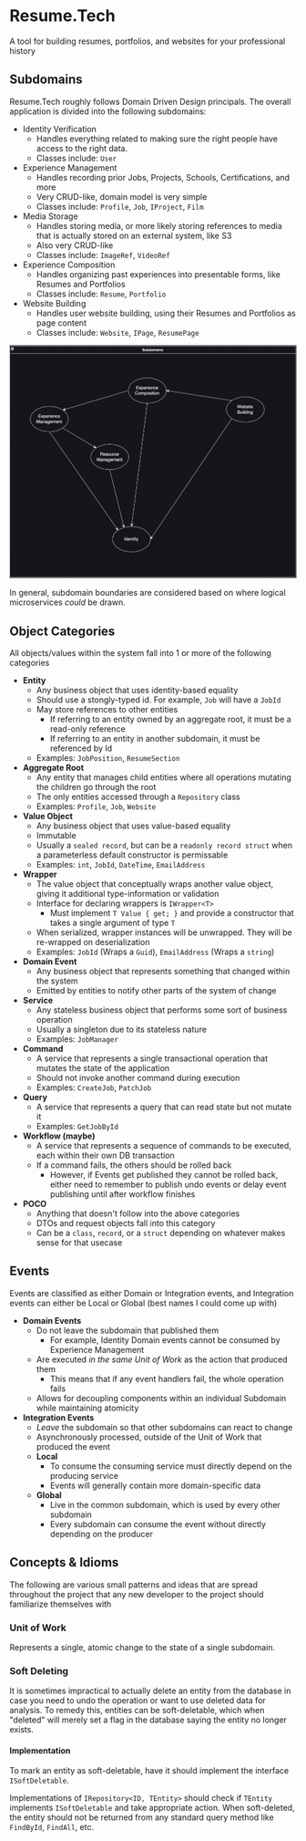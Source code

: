 # Resume.Tech
A tool for building resumes, portfolios, and websites for your professional history

## Subdomains
Resume.Tech roughly follows Domain Driven Design principals. The overall application is divided into the following subdomains:
- Identity Verification
  - Handles everything related to making sure the right people have access to the right data. 
  - Classes include: `User`
- Experience Management
  - Handles recording prior Jobs, Projects, Schools, Certifications, and more
  - Very CRUD-like, domain model is very simple
  - Classes include: `Profile`, `Job`, `IProject`, `Film`
- Media Storage
  - Handles storing media, or more likely storing references to media that is actually stored on an external system, like S3
  - Also very CRUD-like
  - Classes include: `ImageRef`, `VideoRef`
- Experience Composition
  - Handles organizing past experiences into presentable forms, like Resumes and Portfolios
  - Classes include: `Resume`, `Portfolio`
- Website Building
  - Handles user website building, using their Resumes and Portfolios as page content
  - Classes include: `Website`, `IPage`, `ResumePage`

![Subdomains](https://github.com/bmartin5263/Resume.Tech/blob/master/Wiki/Subdomains.png?raw=true)

In general, subdomain boundaries are considered based on where logical microservices _could_ be drawn.

## Object Categories
All objects/values within the system fall into 1 or more of the following categories

- **Entity**
  - Any business object that uses identity-based equality
  - Should use a stongly-typed id. For example, `Job` will have a `JobId`
  - May store references to other entities
    - If referring to an entity owned by an aggregate root, it must be a read-only reference
    - If referring to an entity in another subdomain, it must be referenced by Id
  - Examples: `JobPosition`, `ResumeSection`
- **Aggregate Root**
  - Any entity that manages child entities where all operations mutating the children go through the root
  - The only entities accessed through a `Repository` class
  - Examples: `Profile`, `Job`, `Website`
- **Value Object**
  - Any business object that uses value-based equality
  - Immutable
  - Usually a `sealed record`, but can be a `readonly record struct` when a parameterless default constructor is permissable
  - Examples: `int`, `JobId`, `DateTime`, `EmailAddress`
- **Wrapper**
  - The value object that conceptually wraps another value object, giving it additional type-information or validation
  - Interface for declaring wrappers is `IWrapper<T>`
    - Must implement `T Value { get; }` and provide a constructor that takes a single argument of type `T`
  - When serialized, wrapper instances will be unwrapped. They will be re-wrapped on deserialization
  - Examples: `JobId` (Wraps a `Guid`), `EmailAddress` (Wraps a `string`)
- **Domain Event**
  - Any business object that represents something that changed within the system
  - Emitted by entities to notify other parts of the system of change
- **Service**
  - Any stateless business object that performs some sort of business operation
  - Usually a singleton due to its stateless nature
  - Examples: `JobManager`
- **Command**
  - A service that represents a single transactional operation that mutates the state of the application
  - Should not invoke another command during execution
  - Examples: `CreateJob`, `PatchJob`
- **Query**
  - A service that represents a query that can read state but not mutate it
  - Examples: `GetJobById`
- **Workflow (maybe)**
  - A service that represents a sequence of commands to be executed, each within their own DB transaction
  - If a command fails, the others should be rolled back
    - However, if Events get published they cannot be rolled back, either need to remember to publish undo events or delay event publishing until after workflow finishes
- **POCO**
  - Anything that doesn't follow into the above categories
  - DTOs and request objects fall into this category
  - Can be a `class`, `record`, or a `struct` depending on whatever makes sense for that usecase

## Events
Events are classified as either Domain or Integration events, and Integration events can either be Local or Global (best names I could come up with)

- **Domain Events**
  - Do not leave the subdomain that published them
    - For example, Identity Domain events cannot be consumed by Experience Management
  - Are executed _in the same Unit of Work_ as the action that produced them
    - This means that if any event handlers fail, the whole operation fails
  - Allows for decoupling components within an individual Subdomain while maintaining atomicity
- **Integration Events**
  - _Leave_ the subdomain so that other subdomains can react to change
  - Asynchronously processed, outside of the Unit of Work that produced the event
  - **Local**
    - To consume the consuming service must directly depend on the producing service
    - Events will generally contain more domain-specific data
  - **Global**
    - Live in the common subdomain, which is used by every other subdomain
    - Every subdomain can consume the event without directly depending on the producer

## Concepts & Idioms
The following are various small patterns and ideas that are spread throughout the project that any new developer to the project should familiarize themselves with

### Unit of Work
Represents a single, atomic change to the state of a single subdomain.

### Soft Deleting
It is sometimes impractical to actually delete an entity from the database in case you need to undo the operation or want to use deleted data for analysis.
To remedy this, entities can be soft-deletable, which when "deleted" will merely set a flag in the database saying the entity no longer exists.

#### Implementation
To mark an entity as soft-deletable, have it should implement the interface `ISoftDeletable`.

Implementations of `IRepository<ID, TEntity>` should check if `TEntity` implements `ISoftDeletable` and take appropriate action.
When soft-deleted, the entity should not be returned from any standard query method like `FindById`, `FindAll`, etc.